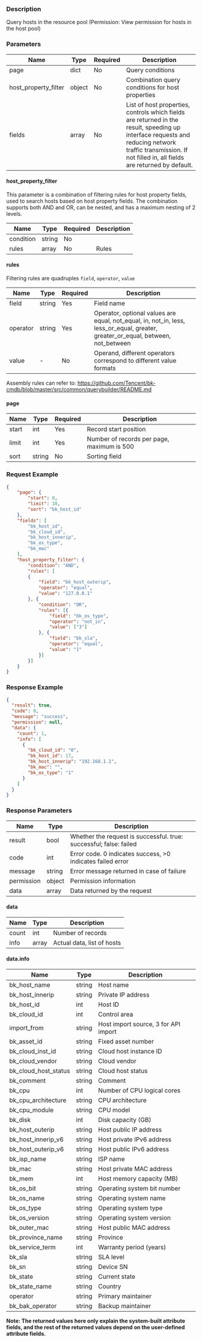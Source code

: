 ### Description

Query hosts in the resource pool (Permission: View permission for hosts in the host pool)

### Parameters

| Name                 | Type   | Required | Description                                                                                                                                                                                                |
|----------------------|--------|----------|------------------------------------------------------------------------------------------------------------------------------------------------------------------------------------------------------------|
| page                 | dict   | No       | Query conditions                                                                                                                                                                                           |
| host_property_filter | object | No       | Combination query conditions for host properties                                                                                                                                                           |
| fields               | array  | No       | List of host properties, controls which fields are returned in the result, speeding up interface requests and reducing network traffic transmission. If not filled in, all fields are returned by default. |

#### host_property_filter

This parameter is a combination of filtering rules for host property fields, used to search hosts based on host property
fields. The combination supports both AND and OR, can be nested, and has a maximum nesting of 2 levels.

| Name      | Type   | Required | Description |
|-----------|--------|----------|-------------|
| condition | string | No       |             |
| rules     | array  | No       | Rules       |

#### rules

Filtering rules are quadruples `field`, `operator`, `value`

| Name     | Type   | Required | Description                                                                                                                      |
|----------|--------|----------|----------------------------------------------------------------------------------------------------------------------------------|
| field    | string | Yes      | Field name                                                                                                                       |
| operator | string | Yes      | Operator, optional values are equal, not_equal, in, not_in, less, less_or_equal, greater, greater_or_equal, between, not_between |
| value    | -      | No       | Operand, different operators correspond to different value formats                                                               |

Assembly rules can refer to: https://github.com/Tencent/bk-cmdb/blob/master/src/common/querybuilder/README.md

#### page

| Name  | Type   | Required | Description                                |
|-------|--------|----------|--------------------------------------------|
| start | int    | Yes      | Record start position                      |
| limit | int    | Yes      | Number of records per page, maximum is 500 |
| sort  | string | No       | Sorting field                              |

### Request Example

```json
{
    "page": {
        "start": 0,
        "limit": 10,
        "sort": "bk_host_id"
    },
    "fields": [
        "bk_host_id",
        "bk_cloud_id",
        "bk_host_innerip",
        "bk_os_type",
        "bk_mac"
    ],
    "host_property_filter": {
        "condition": "AND",
        "rules": [
        {
            "field": "bk_host_outerip",
            "operator": "equal",
            "value": "127.0.0.1"
        }, {
            "condition": "OR",
            "rules": [{
                "field": "bk_os_type",
                "operator": "not_in",
                "value": ["3"]
            }, {
                "field": "bk_sla",
                "operator": "equal",
                "value": "1"
            }]
        }]
    }
}
```

### Response Example

```json
{
  "result": true,
  "code": 0,
  "message": "success",
  "permission": null,
  "data": {
    "count": 1,
    "info": [
      {
        "bk_cloud_id": "0",
        "bk_host_id": 17,
        "bk_host_innerip": "192.168.1.1",
        "bk_mac": "",
        "bk_os_type": "1"
      }
    ]
  }
}
```

### Response Parameters

| Name       | Type   | Description                                                        |
|------------|--------|--------------------------------------------------------------------|
| result     | bool   | Whether the request is successful. true: successful; false: failed |
| code       | int    | Error code. 0 indicates success, >0 indicates failed error         |
| message    | string | Error message returned in case of failure                          |
| permission | object | Permission information                                             |
| data       | array  | Data returned by the request                                       |

#### data

| Name  | Type  | Description                |
|-------|-------|----------------------------|
| count | int   | Number of records          |
| info  | array | Actual data, list of hosts |

#### data.info

| Name                 | Type   | Description                          |
|----------------------|--------|--------------------------------------|
| bk_host_name         | string | Host name                            |
| bk_host_innerip      | string | Private IP address                   |
| bk_host_id           | int    | Host ID                              |
| bk_cloud_id          | int    | Control area                         |
| import_from          | string | Host import source, 3 for API import |
| bk_asset_id          | string | Fixed asset number                   |
| bk_cloud_inst_id     | string | Cloud host instance ID               |
| bk_cloud_vendor      | string | Cloud vendor                         |
| bk_cloud_host_status | string | Cloud host status                    |
| bk_comment           | string | Comment                              |
| bk_cpu               | int    | Number of CPU logical cores          |
| bk_cpu_architecture  | string | CPU architecture                     |
| bk_cpu_module        | string | CPU model                            |
| bk_disk              | int    | Disk capacity (GB)                   |
| bk_host_outerip      | string | Host public IP address               |
| bk_host_innerip_v6   | string | Host private IPv6 address            |
| bk_host_outerip_v6   | string | Host public IPv6 address             |
| bk_isp_name          | string | ISP name                             |
| bk_mac               | string | Host private MAC address             |
| bk_mem               | int    | Host memory capacity (MB)            |
| bk_os_bit            | string | Operating system bit number          |
| bk_os_name           | string | Operating system name                |
| bk_os_type           | string | Operating system type                |
| bk_os_version        | string | Operating system version             |
| bk_outer_mac         | string | Host public MAC address              |
| bk_province_name     | string | Province                             |
| bk_service_term      | int    | Warranty period (years)              |
| bk_sla               | string | SLA level                            |
| bk_sn                | string | Device SN                            |
| bk_state             | string | Current state                        |
| bk_state_name        | string | Country                              |
| operator             | string | Primary maintainer                   |
| bk_bak_operator      | string | Backup maintainer                    |

**Note: The returned values here only explain the system-built attribute fields, and the rest of the returned values
depend on the user-defined attribute fields.**
